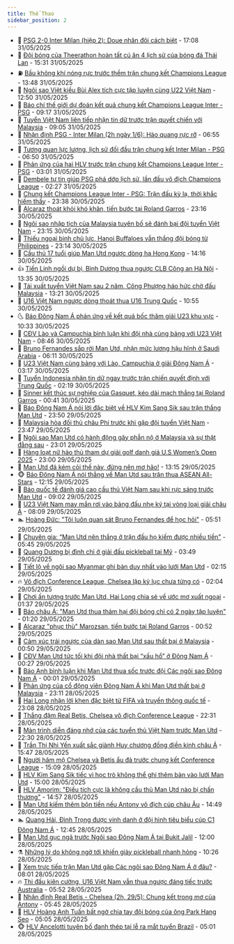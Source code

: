 ```yaml
---
title: Thể Thao
sidebar_position: 2
---
```


<!-- dantri-the-thao:START -->
- 🎡 [PSG 2-0 Inter Milan &lpar;hiệp 2&rpar;: Doue nhân đôi cách biệt](https://dantri.com.vn/the-thao/psg-2-0-inter-milan-hiep-2-doue-nhan-doi-cach-biet-20250601000746206.htm) - 17:08 31/05/2025
- 💯 [Đội bóng của Theerathon hoàn tất cú ăn 4 lịch sử của bóng đá Thái Lan](https://dantri.com.vn/the-thao/doi-bong-cua-theerathon-hoan-tat-cu-an-4-lich-su-cua-bong-da-thai-lan-20250531221026895.htm) - 15:31 31/05/2025
- ⛽️ [Bầu không khí nóng rực trước thềm trận chung kết Champions League](https://dantri.com.vn/the-thao/bau-khong-khi-nong-ruc-truoc-them-tran-chung-ket-champions-league-20250531204822404.htm) - 13:48 31/05/2025
- 💃 [Ngôi sao Việt kiều Bùi Alex tích cực tập luyện cùng U22 Việt Nam](https://dantri.com.vn/the-thao/ngoi-sao-viet-kieu-bui-alex-tich-cuc-tap-luyen-cung-u22-viet-nam-20250531192315287.htm) - 12:50 31/05/2025
- 🌈 [Báo chí thế giới dự đoán kết quả chung kết Champions League Inter - PSG](https://dantri.com.vn/the-thao/bao-chi-the-gioi-du-doan-ket-qua-chung-ket-champions-league-inter-psg-20250531131635855.htm) - 09:17 31/05/2025
- 🦅 [Tuyển Việt Nam liên tiếp nhận tin dữ trước trận quyết chiến với Malaysia](https://dantri.com.vn/the-thao/tuyen-viet-nam-lien-tiep-nhan-tin-du-truoc-tran-quyet-chien-voi-malaysia-20250531120548059.htm) - 09:05 31/05/2025
- 🌝 [Nhận định PSG - Inter Milan &lpar;2h ngày 1/6&rpar;: Hào quang rực rỡ](https://dantri.com.vn/the-thao/nhan-dinh-psg-inter-milan-2h-ngay-16-hao-quang-ruc-ro-20250530224223724.htm) - 06:55 31/05/2025
- 🚀 [Tương quan lực lượng, lịch sử đối đầu trận chung kết Inter Milan - PSG](https://dantri.com.vn/the-thao/tuong-quan-luc-luong-lich-su-doi-dau-tran-chung-ket-inter-milan-psg-20250531002854778.htm) - 06:50 31/05/2025
- 🎉 [Phản ứng của hai HLV trước trận chung kết Champions League Inter - PSG](https://dantri.com.vn/the-thao/phan-ung-cua-hai-hlv-truoc-tran-chung-ket-champions-league-inter-psg-20250531094704670.htm) - 03:01 31/05/2025
- 📝 [Dembele tự tin giúp PSG phá dớp lịch sử, lần đầu vô địch Champions League](https://dantri.com.vn/the-thao/dembele-tu-tin-giup-psg-pha-dop-lich-su-lan-dau-vo-dich-champions-league-20250531091949777.htm) - 02:27 31/05/2025
- 🦄 [Chung kết Champions League Inter - PSG: Trận đấu kỳ lạ, thời khắc hiếm thấy](https://dantri.com.vn/the-thao/chung-ket-champions-league-inter-psg-tran-dau-ky-la-thoi-khac-hiem-thay-20250531013855284.htm) - 23:38 30/05/2025
- 🎉 [Alcaraz thoát khỏi khó khăn, tiến bước tại Roland Garros](https://dantri.com.vn/the-thao/alcaraz-thoat-khoi-kho-khan-tien-buoc-tai-roland-garros-20250531050749410.htm) - 23:16 30/05/2025
- 💼 [Ngôi sao nhập tịch của Malaysia tuyên bố sẽ đánh bại đội tuyển Việt Nam](https://dantri.com.vn/the-thao/ngoi-sao-nhap-tich-cua-malaysia-tuyen-bo-se-danh-bai-doi-tuyen-viet-nam-20250530180458809.htm) - 23:15 30/05/2025
- 🤡 [Thiếu ngoại binh chủ lực, Hanoi Buffaloes vẫn thắng đội bóng từ Philippines](https://dantri.com.vn/the-thao/thieu-ngoai-binh-chu-luc-hanoi-buffaloes-van-thang-doi-bong-tu-philippines-20250531020623527.htm) - 23:14 30/05/2025
- 🦆 [Cầu thủ 17 tuổi giúp Man Utd ngược dòng hạ Hong Kong](https://dantri.com.vn/the-thao/cau-thu-17-tuoi-giup-man-utd-nguoc-dong-ha-hong-kong-20250530211440577.htm) - 14:16 30/05/2025
- 👍 [Tiến Linh ngồi dự bị, Bình Dương thua ngược CLB Công an Hà Nội](https://dantri.com.vn/the-thao/tien-linh-ngoi-du-bi-binh-duong-thua-nguoc-clb-cong-an-ha-noi-20250530202435664.htm) - 13:35 30/05/2025
- 💼 [Tái xuất tuyển Việt Nam sau 2 năm, Công Phượng háo hức chờ đấu Malaysia](https://dantri.com.vn/the-thao/tai-xuat-tuyen-viet-nam-sau-2-nam-cong-phuong-hao-huc-cho-dau-malaysia-20250530201531435.htm) - 13:21 30/05/2025
- 🦒 [U16 Việt Nam ngược dòng thoát thua U16 Trung Quốc](https://dantri.com.vn/the-thao/u16-viet-nam-nguoc-dong-thoat-thua-u16-trung-quoc-20250530175517589.htm) - 10:55 30/05/2025
- 🌜 [Báo Đông Nam Á phản ứng về kết quả bốc thăm giải U23 khu vực](https://dantri.com.vn/the-thao/bao-dong-nam-a-phan-ung-ve-ket-qua-boc-tham-giai-u23-khu-vuc-20250530165059981.htm) - 10:33 30/05/2025
- 🦆 [CĐV Lào và Campuchia bình luận khi đội nhà cùng bảng với U23 Việt Nam](https://dantri.com.vn/the-thao/cdv-lao-va-campuchia-binh-luan-khi-doi-nha-cung-bang-voi-u23-viet-nam-20250530152901692.htm) - 08:46 30/05/2025
- 💪 [Bruno Fernandes sắp rời Man Utd, nhận mức lương hậu hĩnh ở Saudi Arabia](https://dantri.com.vn/the-thao/bruno-fernandes-sap-roi-man-utd-nhan-muc-luong-hau-hinh-o-saudi-arabia-20250530114354087.htm) - 06:11 30/05/2025
- 🧠 [U23 Việt Nam cùng bảng với Lào, Campuchia ở giải Đông Nam Á](https://dantri.com.vn/the-thao/u23-viet-nam-cung-bang-voi-lao-campuchia-o-giai-dong-nam-a-20250530101712886.htm) - 03:17 30/05/2025
- 🦄 [Tuyển Indonesia nhận tin dữ ngay trước trận chiến quyết định với Trung Quốc](https://dantri.com.vn/the-thao/tuyen-indonesia-nhan-tin-du-ngay-truoc-tran-chien-quyet-dinh-voi-trung-quoc-20250530091943003.htm) - 02:19 30/05/2025
- 🥸 [Sinner kết thúc sự nghiệp của Gasquet, kéo dài mạch thắng tại Roland Garros](https://dantri.com.vn/the-thao/sinner-ket-thuc-su-nghiep-cua-gasquet-keo-dai-mach-thang-tai-roland-garros-20250530074012102.htm) - 00:41 30/05/2025
- 🤠 [Báo Đông Nam Á nói lời đặc biệt về HLV Kim Sang Sik sau trận thắng Man Utd](https://dantri.com.vn/the-thao/bao-dong-nam-a-noi-loi-dac-biet-ve-hlv-kim-sang-sik-sau-tran-thang-man-utd-20250530001258561.htm) - 23:50 29/05/2025
- 👺 [Malaysia hòa đối thủ châu Phi trước khi gặp đội tuyển Việt Nam](https://dantri.com.vn/the-thao/malaysia-hoa-doi-thu-chau-phi-truoc-khi-gap-doi-tuyen-viet-nam-20250529233114640.htm) - 23:47 29/05/2025
- 📝 [Ngôi sao Man Utd có hành động gây phẫn nộ ở Malaysia và sự thật đằng sau](https://dantri.com.vn/the-thao/ngoi-sao-man-utd-co-hanh-dong-gay-phan-no-o-malaysia-va-su-that-dang-sau-20250529234626705.htm) - 23:01 29/05/2025
- 🦆 [Hàng loạt nữ hảo thủ tham dự giải golf danh giá U.S Women’s Open 2025](https://dantri.com.vn/the-thao/hang-loat-nu-hao-thu-tham-du-giai-golf-danh-gia-us-womens-open-2025-20250529143556655.htm) - 23:00 29/05/2025
- 🥳 [Man Utd đá kém cỏi thế này, đừng nên mơ hão!](https://dantri.com.vn/the-thao/man-utd-da-kem-coi-the-nay-dung-nen-mo-hao-20250529201451454.htm) - 13:15 29/05/2025
- 🐵 [Báo Đông Nam Á nói thẳng về Man Utd sau trận thua ASEAN All-Stars](https://dantri.com.vn/the-thao/bao-dong-nam-a-noi-thang-ve-man-utd-sau-tran-thua-asean-all-stars-20250529191536044.htm) - 12:15 29/05/2025
- 🤩 [Báo quốc tế đánh giá cao cầu thủ Việt Nam sau khi rực sáng trước Man Utd](https://dantri.com.vn/the-thao/bao-quoc-te-danh-gia-cao-cau-thu-viet-nam-sau-khi-ruc-sang-truoc-man-utd-20250529125249102.htm) - 09:02 29/05/2025
- 🤠 [U23 Việt Nam may mắn rơi vào bảng đấu nhẹ ký tại vòng loại giải châu Á](https://dantri.com.vn/the-thao/u23-viet-nam-may-man-roi-vao-bang-dau-nhe-ky-tai-vong-loai-giai-chau-a-20250529150512874.htm) - 08:09 29/05/2025
- 🏊 [Hoàng Đức: &quot;Tôi luôn quan sát Bruno Fernandes để học hỏi&quot;](https://dantri.com.vn/the-thao/hoang-duc-toi-luon-quan-sat-bruno-fernandes-de-hoc-hoi-20250529133912048.htm) - 05:51 29/05/2025
- 🗽 [Chuyên gia: “Man Utd nên thắng ở trận đấu họ kiếm được nhiều tiền&quot;](https://dantri.com.vn/the-thao/chuyen-gia-man-utd-nen-thang-o-tran-dau-ho-kiem-duoc-nhieu-tien-20250529121017821.htm) - 05:45 29/05/2025
- 🚀 [Quang Dương bị đình chỉ ở giải đấu pickleball tại Mỹ](https://dantri.com.vn/the-thao/quang-duong-bi-dinh-chi-o-giai-dau-pickleball-tai-my-20250529103415306.htm) - 03:49 29/05/2025
- 🎉 [Tiết lộ về ngôi sao Myanmar ghi bàn duy nhất vào lưới Man Utd](https://dantri.com.vn/the-thao/tiet-lo-ve-ngoi-sao-myanmar-ghi-ban-duy-nhat-vao-luoi-man-utd-20250529090822850.htm) - 02:15 29/05/2025
- 🔥 [Vô địch Conference League, Chelsea lập kỷ lục chưa từng có](https://dantri.com.vn/the-thao/vo-dich-conference-league-chelsea-lap-ky-luc-chua-tung-co-20250529082429119.htm) - 02:04 29/05/2025
- 🎉 [Chơi ấn tượng trước Man Utd, Hai Long chia sẻ về ước mơ xuất ngoại](https://dantri.com.vn/the-thao/choi-an-tuong-truoc-man-utd-hai-long-chia-se-ve-uoc-mo-xuat-ngoai-20250529083553595.htm) - 01:37 29/05/2025
- 🎡 [Báo châu Á: &quot;Man Utd thua thảm hại đội bóng chỉ có 2 ngày tập luyện&quot;](https://dantri.com.vn/the-thao/bao-chau-a-man-utd-thua-tham-hai-doi-bong-chi-co-2-ngay-tap-luyen-20250528235246554.htm) - 01:20 29/05/2025
- 🐻 [Alcaraz &quot;phục thù&quot; Marozsan, tiến bước tại Roland Garros](https://dantri.com.vn/the-thao/alcaraz-phuc-thu-marozsan-tien-buoc-tai-roland-garros-20250529075206067.htm) - 00:52 29/05/2025
- 🌊 [Cảm xúc trái ngược của dàn sao Man Utd sau thất bại ở Malaysia](https://dantri.com.vn/the-thao/cam-xuc-trai-nguoc-cua-dan-sao-man-utd-sau-that-bai-o-malaysia-20250529084716586.htm) - 00:50 29/05/2025
- 💃 [CĐV Man Utd tức tối khi đội nhà thất bại “xấu hổ” ở Đông Nam Á](https://dantri.com.vn/the-thao/cdv-man-utd-tuc-toi-khi-doi-nha-that-bai-xau-ho-o-dong-nam-a-20250529002948720.htm) - 00:27 29/05/2025
- 🤔 [Báo Anh bình luận khi Man Utd thua sốc trước đội Các ngôi sao Đông Nam Á](https://dantri.com.vn/the-thao/bao-anh-binh-luan-khi-man-utd-thua-soc-truoc-doi-cac-ngoi-sao-dong-nam-a-20250528234235805.htm) - 00:01 29/05/2025
- 🤭 [Phản ứng của cổ động viên Đông Nam Á khi Man Utd thất bại ở Malaysia](https://dantri.com.vn/the-thao/phan-ung-cua-co-dong-vien-dong-nam-a-khi-man-utd-that-bai-o-malaysia-20250528232411188.htm) - 23:11 28/05/2025
- 👹 [Hai Long nhận lời khen đặc biệt từ FIFA và truyền thông quốc tế](https://dantri.com.vn/the-thao/hai-long-nhan-loi-khen-dac-biet-tu-fifa-va-truyen-thong-quoc-te-20250529003427719.htm) - 23:08 28/05/2025
- 🗽 [Thắng đậm Real Betis, Chelsea vô địch Conference League](https://dantri.com.vn/the-thao/thang-dam-real-betis-chelsea-vo-dich-conference-league-20250529053145688.htm) - 22:31 28/05/2025
- 🥳 [Màn trình diễn đáng nhớ của các tuyển thủ Việt Nam trước Man Utd](https://dantri.com.vn/the-thao/man-trinh-dien-dang-nho-cua-cac-tuyen-thu-viet-nam-truoc-man-utd-20250529014024742.htm) - 22:30 28/05/2025
- 💃 [Trần Thị Nhi Yến xuất sắc giành Huy chương đồng điền kinh châu Á](https://dantri.com.vn/the-thao/tran-thi-nhi-yen-xuat-sac-gianh-huy-chuong-dong-dien-kinh-chau-a-20250528224513935.htm) - 15:47 28/05/2025
- 🧰 [Người hâm mộ Chelsea và Betis ẩu đả trước chung kết Conference League](https://dantri.com.vn/the-thao/nguoi-ham-mo-chelsea-va-betis-au-da-truoc-chung-ket-conference-league-20250527074313273.htm) - 15:09 28/05/2025
- 💪 [HLV Kim Sang Sik tiếc vì học trò không thể ghi thêm bàn vào lưới Man Utd](https://dantri.com.vn/the-thao/hlv-kim-sang-sik-tiec-vi-hoc-tro-khong-the-ghi-them-ban-vao-luoi-man-utd-20250528220000479.htm) - 15:00 28/05/2025
- 🚀 [HLV Amorim: &quot;Điều tích cực là không cầu thủ Man Utd nào bị chấn thương&quot;](https://dantri.com.vn/the-thao/hlv-amorim-dieu-tich-cuc-la-khong-cau-thu-man-utd-nao-bi-chan-thuong-20250528215700399.htm) - 14:57 28/05/2025
- 🤠 [Man Utd kiếm thêm bộn tiền nếu Antony vô địch cúp châu Âu](https://dantri.com.vn/the-thao/man-utd-kiem-them-bon-tien-neu-antony-vo-dich-cup-chau-au-20250528204113841.htm) - 14:49 28/05/2025
- 🏊 [Quang Hải, Đình Trọng được vinh danh ở đội hình tiêu biểu cúp C1 Đông Nam Á](https://dantri.com.vn/the-thao/quang-hai-dinh-trong-duoc-vinh-danh-o-doi-hinh-tieu-bieu-cup-c1-dong-nam-a-20250528175439567.htm) - 12:45 28/05/2025
- 🦄 [Man Utd gục ngã trước Ngôi sao Đông Nam Á tại Bukit Jalil](https://dantri.com.vn/the-thao/man-utd-guc-nga-truoc-ngoi-sao-dong-nam-a-tai-bukit-jalil-20250528190030850.htm) - 12:00 28/05/2025
- ⚗️ [Những lý do không ngờ tới khiến giày pickleball nhanh hỏng](https://dantri.com.vn/the-thao/nhung-ly-do-khong-ngo-toi-khien-giay-pickleball-nhanh-hong-20250528163605302.htm) - 10:26 28/05/2025
- 🥷 [Xem trực tiếp trận Man Utd gặp Các ngôi sao Đông Nam Á ở đâu?](https://dantri.com.vn/the-thao/xem-truc-tiep-tran-man-utd-gap-cac-ngoi-sao-dong-nam-a-o-dau-20250528143342508.htm) - 08:01 28/05/2025
- 🔥 [Thi đấu kiên cường, U16 Việt Nam vẫn thua ngược đáng tiếc trước Australia](https://dantri.com.vn/the-thao/thi-dau-kien-cuong-u16-viet-nam-van-thua-nguoc-dang-tiec-truoc-australia-20250528125136515.htm) - 05:52 28/05/2025
- 🦅 [Nhận định Real Betis - Chelsea &lpar;2h, 29/5&rpar;: Chung kết trong mơ của Antony](https://dantri.com.vn/the-thao/nhan-dinh-real-betis-chelsea-2h-295-chung-ket-trong-mo-cua-antony-20250528124453833.htm) - 05:45 28/05/2025
- 🌝 [HLV Hoàng Anh Tuấn bất ngờ chia tay đội bóng của ông Park Hang Seo](https://dantri.com.vn/the-thao/hlv-hoang-anh-tuan-bat-ngo-chia-tay-doi-bong-cua-ong-park-hang-seo-20250528120524856.htm) - 05:05 28/05/2025
- 🐵 [HLV Ancelotti tuyên bố đanh thép tại lễ ra mắt tuyển Brazil](https://dantri.com.vn/the-thao/hlv-ancelotti-tuyen-bo-danh-thep-tai-le-ra-mat-tuyen-brazil-20250528113200305.htm) - 05:01 28/05/2025<!-- dantri-the-thao:END -->
